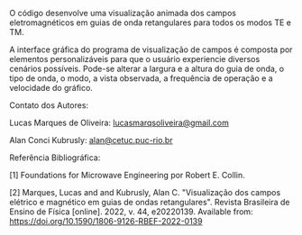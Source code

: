 O código desenvolve uma visualização animada dos campos eletromagnéticos em guias de onda retangulares para todos os modos TE e TM.

A interface gráfica do programa de visualização de campos é composta por elementos personalizáveis para que o usuário experiencie diversos cenários possíveis. Pode-se alterar a largura e a altura do guia de onda, o tipo de onda, o modo, a vista observada, a frequência de operação e a velocidade do gráfico.

Contato dos Autores:

Lucas Marques de Oliveira: lucasmarqsoliveira@gmail.com

Alan Conci Kubrusly: alan@cetuc.puc-rio.br

Referência Bibliográfica:

[1] Foundations for Microwave Engineering por Robert E. Collin.

[2] Marques, Lucas and and Kubrusly, Alan C. "Visualização dos campos elétrico e magnético em guias de ondas retangulares". Revista Brasileira de Ensino de Física [online]. 2022, v. 44, e20220139. Available from: https://doi.org/10.1590/1806-9126-RBEF-2022-0139
